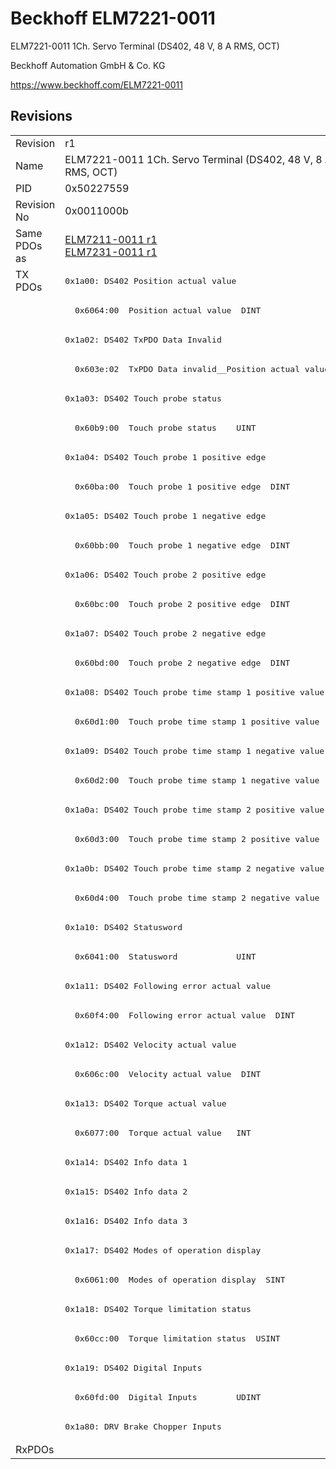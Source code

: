 # Beckhoff ELM7221-0011

ELM7221-0011 1Ch. Servo Terminal (DS402, 48 V, 8 A RMS, OCT)

Beckhoff Automation GmbH & Co. KG

https://www.beckhoff.com/ELM7221-0011

## Revisions
<table>
<tr >
<td>Revision</td>
<td>r1</td>
</tr>
<tr >
<td>Name</td>
<td>ELM7221-0011 1Ch. Servo Terminal (DS402, 48 V, 8 A RMS, OCT)</td>
</tr>
<tr >
<td>PID</td>
<td>0x50227559</td>
</tr>
<tr >
<td>Revision No</td>
<td>0x0011000b</td>
</tr>
<tr >
<td>Same PDOs as</td>
<td><a href="ELM7211-0011">ELM7211-0011 r1</a><br/><a href="ELM7231-0011">ELM7231-0011 r1</a></td>
</tr>
<tr class="txpdo">
<td rowspan=40 valign=top>TX PDOs</td>
<td><pre>0x1a00: DS402 Position actual value</pre></td>
<td></td>
</tr>
<tr class="txpdo">
<td><pre>  0x6064:00  Position actual value  DINT</pre></td>
</tr>
<tr class="txpdo">
<td><pre>0x1a02: DS402 TxPDO Data Invalid</pre></td>
</tr>
<tr class="txpdo">
<td><pre>  0x603e:02  TxPDO Data invalid__Position actual value  BOOL</pre></td>
</tr>
<tr class="txpdo">
<td><pre>0x1a03: DS402 Touch probe status</pre></td>
</tr>
<tr class="txpdo">
<td><pre>  0x60b9:00  Touch probe status    UINT</pre></td>
</tr>
<tr class="txpdo">
<td><pre>0x1a04: DS402 Touch probe 1 positive edge</pre></td>
</tr>
<tr class="txpdo">
<td><pre>  0x60ba:00  Touch probe 1 positive edge  DINT</pre></td>
</tr>
<tr class="txpdo">
<td><pre>0x1a05: DS402 Touch probe 1 negative edge</pre></td>
</tr>
<tr class="txpdo">
<td><pre>  0x60bb:00  Touch probe 1 negative edge  DINT</pre></td>
</tr>
<tr class="txpdo">
<td><pre>0x1a06: DS402 Touch probe 2 positive edge</pre></td>
</tr>
<tr class="txpdo">
<td><pre>  0x60bc:00  Touch probe 2 positive edge  DINT</pre></td>
</tr>
<tr class="txpdo">
<td><pre>0x1a07: DS402 Touch probe 2 negative edge</pre></td>
</tr>
<tr class="txpdo">
<td><pre>  0x60bd:00  Touch probe 2 negative edge  DINT</pre></td>
</tr>
<tr class="txpdo">
<td><pre>0x1a08: DS402 Touch probe time stamp 1 positive value</pre></td>
</tr>
<tr class="txpdo">
<td><pre>  0x60d1:00  Touch probe time stamp 1 positive value  UDINT</pre></td>
</tr>
<tr class="txpdo">
<td><pre>0x1a09: DS402 Touch probe time stamp 1 negative value</pre></td>
</tr>
<tr class="txpdo">
<td><pre>  0x60d2:00  Touch probe time stamp 1 negative value  UDINT</pre></td>
</tr>
<tr class="txpdo">
<td><pre>0x1a0a: DS402 Touch probe time stamp 2 positive value</pre></td>
</tr>
<tr class="txpdo">
<td><pre>  0x60d3:00  Touch probe time stamp 2 positive value  UDINT</pre></td>
</tr>
<tr class="txpdo">
<td><pre>0x1a0b: DS402 Touch probe time stamp 2 negative value</pre></td>
</tr>
<tr class="txpdo">
<td><pre>  0x60d4:00  Touch probe time stamp 2 negative value  UDINT</pre></td>
</tr>
<tr class="txpdo">
<td><pre>0x1a10: DS402 Statusword</pre></td>
</tr>
<tr class="txpdo">
<td><pre>  0x6041:00  Statusword            UINT</pre></td>
</tr>
<tr class="txpdo">
<td><pre>0x1a11: DS402 Following error actual value</pre></td>
</tr>
<tr class="txpdo">
<td><pre>  0x60f4:00  Following error actual value  DINT</pre></td>
</tr>
<tr class="txpdo">
<td><pre>0x1a12: DS402 Velocity actual value</pre></td>
</tr>
<tr class="txpdo">
<td><pre>  0x606c:00  Velocity actual value  DINT</pre></td>
</tr>
<tr class="txpdo">
<td><pre>0x1a13: DS402 Torque actual value</pre></td>
</tr>
<tr class="txpdo">
<td><pre>  0x6077:00  Torque actual value   INT</pre></td>
</tr>
<tr class="txpdo">
<td><pre>0x1a14: DS402 Info data 1</pre></td>
</tr>
<tr class="txpdo">
<td><pre>0x1a15: DS402 Info data 2</pre></td>
</tr>
<tr class="txpdo">
<td><pre>0x1a16: DS402 Info data 3</pre></td>
</tr>
<tr class="txpdo">
<td><pre>0x1a17: DS402 Modes of operation display</pre></td>
</tr>
<tr class="txpdo">
<td><pre>  0x6061:00  Modes of operation display  SINT</pre></td>
</tr>
<tr class="txpdo">
<td><pre>0x1a18: DS402 Torque limitation status</pre></td>
</tr>
<tr class="txpdo">
<td><pre>  0x60cc:00  Torque limitation status  USINT</pre></td>
</tr>
<tr class="txpdo">
<td><pre>0x1a19: DS402 Digital Inputs</pre></td>
</tr>
<tr class="txpdo">
<td><pre>  0x60fd:00  Digital Inputs        UDINT</pre></td>
</tr>
<tr class="txpdo">
<td><pre>0x1a80: DRV Brake Chopper Inputs</pre></td>
</tr>
<tr >
<td>RxPDOs</td>
<td></td>
</tr>
</table>
